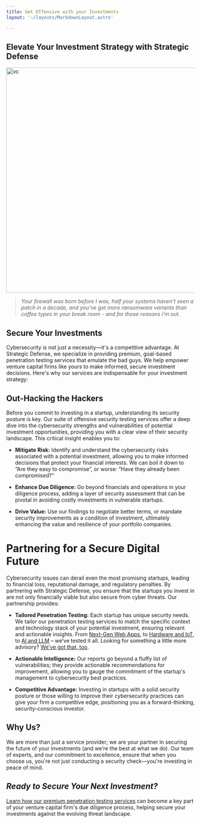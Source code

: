 ```yaml
---
title: Get Offensive with your Investments
layout: '~/layouts/MarkdownLayout.astro'

---
```

## Elevate Your Investment Strategy with Strategic Defense

<img src="/assets/images/vc.webp" alt="vc" width="600" />


> _Your firewall was born before I was, half your systems haven't seen a patch in a decade, and you've got more ransomware variants than coffee types in your break room - and for those reasons i'm out._

## Secure Your Investments

Cybersecurity is not just a necessity—it's a competitive advantage. At Strategic Defense, we specialize in providing premium, goal-based penetration testing services that emulate the bad guys. We help empower venture capital firms like yours to make informed, secure investment decisions. Here's why our services are indispensable for your investment strategy: 

## Out-Hacking the Hackers 

Before you commit to investing in a startup, understanding its security posture is key. Our suite of offensive security testing services offer a deep dive into the cybersecurity strengths and vulnerabilities of potential investment opportunities, providing you with a clear view of their security landscape. This critical insight enables you to: 

- **Mitigate Risk:** Identify and understand the cybersecurity risks associated with a potential investment, allowing you to make informed decisions that protect your financial interests. We can boil it down to “Are they easy to compromise”, or worse: “Have they already been compromised?” 

- **Enhance Due Diligence:** Go beyond financials and operations in your diligence process, adding a layer of security assessment that can be pivotal in avoiding costly investments in vulnerable startups. 

- **Drive Value:** Use our findings to negotiate better terms, or mandate security improvements as a condition of investment, ultimately enhancing the value and resilience of your portfolio companies. 

# Partnering for a Secure Digital Future 

Cybersecurity issues can derail even the most promising startups, leading to financial loss, reputational damage, and regulatory penalties. By partnering with Strategic Defense, you ensure that the startups you invest in are not only financially viable but also secure from cyber threats. Our partnership provides: 

- **Tailored Penetration Testing:** Each startup has unique security needs. We tailor our penetration testing services to match the specific context and technology stack of your potential investment, ensuring relevant and actionable insights. From [Next-Gen Web Apps](/services/web-app/), to [Hardware and IoT](/services/hardware/), to [AI and LLM](/services/ai-llm/) – we’ve tested it all. Looking for something a little more advisory? [We've got that, too](/services/cyber-consulting/).

- **Actionable Intelligence:** Our reports go beyond a fluffy list of vulnerabilities; they provide actionable recommendations for improvement, allowing you to gauge the commitment of the startup's management to cybersecurity best practices. 

- **Competitive Advantage:** Investing in startups with a solid security posture or those willing to improve their cybersecurity practices can give your firm a competitive edge, positioning you as a forward-thinking, security-conscious investor. 

## Why Us? 

We are more than just a service provider; we are your partner in securing the future of your investments (and we’re the best at what we do). Our team of experts, and our commitment to excellence, ensure that when you choose us, you're not just conducting a security check—you're investing in peace of mind. 

## _Ready to Secure Your Next Investment?_ 

[Learn how our premium penetration testing services](/contact) can become a key part of your venture capital firm's due diligence process, helping secure your investments against the evolving threat landscape. 

 

